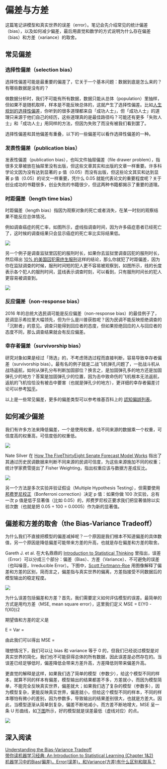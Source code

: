 # 偏差与方差
这篇笔记讲模型和真实世界的误差（error）。笔记会先介绍常见的统计偏差（bias），以及如何减少偏差，最后用直觉和数学的方式说明为什么存在偏差（bias）和方差（variance）的取舍。

## 常见偏差
### 选择性偏差（selection bias）
选择性偏差可能是最重要的偏差了，它关于一个基本问题：数据到底是怎么来的？有哪些数据是没有的？

做数据分析时，我们不可能有所有数据，数据只能从总体（population）里抽样，但如果不是随机取样，样本是不能反映总体的，这就产生了选择性偏差。比如[人生规划的选择性偏差](https://zhuanlan.zhihu.com/p/28858045)，你听到的很多道理都来自「成功人士」，但「成功人士」的道理只来源于他们自己的经历，这些道理真的是最佳路径吗？可能还有更多「失败人士」和「成功人士」用同样的方法，但因为失败了而没有被我们看到罢了。

选择性偏差和其他偏差有重叠，以下的一些偏差可以看作选择性偏差的一种。

### 发表性偏差（publication bias）
发表性偏差（publication bias），也叫文件抽屉偏差（ﬁle drawer problem），指很多文章被放在抽屉里没有出版，但这些文章其实和出版的文章一样重要。许多科学论文因为没有达到显著的 p 值（0.05）而没有出版，但这些论文其实和达到显著 p 值（0.05）的论文一样重要，凭什么 0.05 就能代表论文的重要程度呢？关于创业成功的书籍很多，创业失败的书籍很少，但这两种书籍都揭示了重要的道理。

### 时距偏差（length time bias）
时距偏差（length bias）指因为观察对象的死亡或者消失，在某一时刻的观察结果不能反应总体情况。

例如调查癌症的死亡率，如图所示，虚线指调查时间，因为许多癌症患者已经死亡了，这时候的调查结果只会显示癌症的死亡率比实际结果低。

![](pics/length_bias_1.png)

另一个例子是调查监狱里囚犯的服刑时长，如果你去监狱里调查囚犯的服刑时长，然后得出 [10% 的美国囚犯需终生服刑](http://www.nytimes.com/2012/02/26/health/dealing-with-dementia-among-aging-criminals.html?pagewanted=all)这样的结论，那么你就犯了时距偏差，因为你在监狱调查的时候，服刑时间短的犯人更不容易被观察到，如图所示，线的长度表示各个犯人的服刑时间，蓝线表示调查时刻，可以看到，只有服刑时间长的犯人更容易被调查到。

![](pics/length_bias_2.png)

### 反应偏差（non-response bias）
2016 年的总统大选民调可能是反应偏差（non-response bias）的最佳例子了，民调显示希拉里大幅领先，但为什么是川普获胜呢？因为民调不能反映拒绝调查的「沉默者」的意见。调查只能得到回应者的态度，但如果拒绝回应的人与回应者的态度不同，那么调查结果就会有反应偏差。

### 幸存者偏差（survivorship bias）
研究对象如果是经过「筛选」的，不考虑筛选过程而直接判断，容易导致幸存者偏差（survivorship bias）。最有名的例子就是二战飞机弹孔问题了，一批战斗机从战场返航，如何从弹孔分布判断加固部位？换言之，是加固弹孔多的地方还是加固弹孔少的地方？答案是加固弹孔少的位置，因为击中致命伤的飞机根本无法返航，返航的飞机恰恰没有被击中要害（也就是弹孔少的地方），更详细的幸存者偏差讨论可以参考[知乎](https://www.zhihu.com/question/21949175/answer/19938682)。

以上是一些常见偏差，更多的偏差类型可以参考维基百科上的 [認知偏誤列表](https://zh.wikipedia.org/wiki/%E8%AA%8D%E7%9F%A5%E5%81%8F%E8%AA%A4%E5%88%97%E8%A1%A8)。

## 如何减少偏差
我们有许多方法来降低偏差，一个是使用权重，给不同来源的数据乘一个权重，可信度高的权重高，可信度低的权重低。

![](pics/weight.png)

Nate Silver 在 [How The FiveThirtyEight Senate Forecast Model Works](https://fivethirtyeight.com/features/how-the-fivethirtyeight-senate-forecast-model-works/) 指出了其通过历史民调数据来判断不同来源的民调可信度，为这些来源施加不同的权重；统计学家费雪提出了 Fisher Weighting，指出权重应该与数据方差成反比。

![](pics/fisher_weighting.png)

另一个方法是多次实验并验证假设（Multiple Hypothesis Testing），但需要使用[邦费罗尼校正](https://zh.wikipedia.org/wiki/邦费罗尼校正?oldformat=true)（Bonferroni correction）决定 p 值：如果你做 100 次实验，总有一次 p 值是低于显著值（比如 0.05）的，邦费罗尼校正要求我们把显著值除以实验次数（也就是把 0.05 ÷ 100 = 0.0005）作为新的显著值。

## 偏差和方差的取舍（the Bias-Variance Tradeoff）
为什么我们不直接把模型的偏差减掉呢？一个原因是我们根本不知道偏差的具体数值，另一个原因是降低偏差可能带来方差的升高，也就是存在偏差和方差的取舍。

Gareth J. et al. 在大名鼎鼎的 [Introduction to Statistical Thinking](https://lagunita.stanford.edu/courses/HumanitiesSciences/StatLearning/Winter2016/info) 里指出，误差（Error）可以分成三个部分：偏差（Bias）、方差（Variance）、不可避免的误差（也叫噪音，Irreducible Error）。下图中，[Scott Fortmann-Roe](http://scott.fortmann-roe.com/docs/BiasVariance.html) 用图像解释了偏差和方差的区别，简而言之，偏差指与真实世界的偏离，方差指接受不同数据后的模型输出的稳定程度。

![](pics/bias_varr.png)

为什么误差包括偏差和方差？首先，我们需要定义如何评估模型的误差。最简单的方式是用均方差（MSE, mean square error），这里我们定义 MSE = E(Y0 -f(X0))2

期望值和方差的定义是

E =
Var =

由此我们可以得出 MSE =

理想情况下，我们可以让 bias 和 variance 等于 0 的，但我们已经说过模型是对真实世界的简化，我们也不可能获得总体的所有数据，因此误差是必然存在的。当误差已经足够低时，偏差降低会带来方差升高，方差降低则带来偏差升高。

更直觉的解释是这样，如果我们选了简单的模型（参数少），给这个模型不同的样本，就算不同的样本有偏差，模型输出的结果都差不多，方差就小，而因为模型简单，不能完全反映真实世界，偏差就大；如果我们选了复杂的模型（参数多），因为模型复杂，更能反映真实世界，偏差就小，但给这个模型不同的样本，不同的样本哪怕有微小的差别，因为参数多，导致输出的结果差别很大，也就是方差大。因此，当模型逐渐从简单到复杂，偏差不断地减小，而方差不断地增大，MSE 呈一条 U 形曲线，如[下图](http://www-bcf.usc.edu/~gareth/ISL/)所示，好的模型就是误差最低（虚线对应）的点。

![](pics/bias_var_mse.png)

## 深入阅读
[Understanding the Bias-Variance Tradeoff](http://scott.fortmann-roe.com/docs/BiasVariance.html)  
[带你读机器学习经典: An Introduction to Statistical Learning (Chapter 1&2)](https://zhuanlan.zhihu.com/p/27556007)  
[机器学习中的Bias(偏差)，Error(误差)，和Variance(方差)有什么区别和联系？](https://www.zhihu.com/question/27068705)
